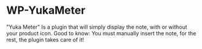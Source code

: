 # WP-YukaMeter
"Yuka Meter" Is a plugin that will simply display the note, with or without your product icon. Good to know: You must manually insert the note, for the rest, the plugin takes care of it!
